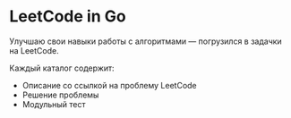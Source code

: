# LeetCode in Go

Улучшаю свои навыки работы с алгоритмами — погрузился в задачки на LeetCode.

Каждый каталог содержит:
- Описание со ссылкой на проблему LeetCode
- Решение проблемы
- Модульный тест
